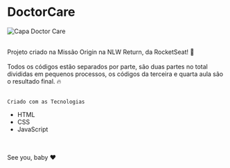 # DoctorCare

![Capa Doctor Care](https://user-images.githubusercontent.com/102435512/167310686-bb4e295b-b845-41ab-916e-3d8f88176c13.jpeg)
<br>
<br>
<div>Projeto criado na Missão Origin na NLW Return, da RocketSeat! 💜</div>
<br>
<div>Todos os códigos estão separados por parte, são duas partes no total divididas em pequenos processos, os códigos da terceira e quarta aula são o resultado final. 🔥</div>
<br>

    Criado com as Tecnologias

-  HTML
-  CSS
-  JavaScript
<br>
<br>
See you, baby ❤️


